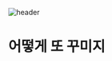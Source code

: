![header](https://capsule-render.vercel.app/api?type=venom&height=230&color=gradient&text=Hello,%20World!&fontColor=000000)
# 어떻게 또 꾸미지
